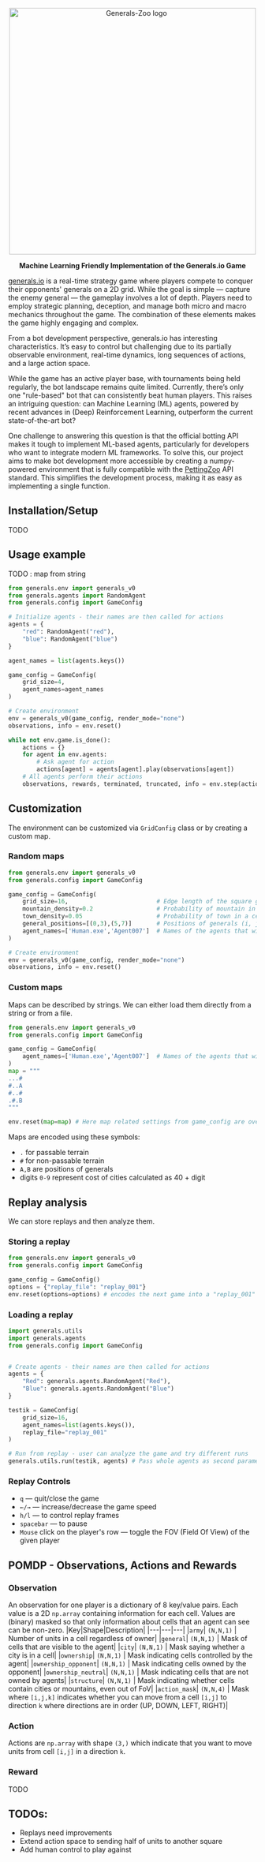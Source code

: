 <div align="center">

[<img src="https://github.com/strakam/Generals-Zoo/blob/master/generals/images/test.png?raw=true" alt="Generals-Zoo logo" width="500"/>](https://github.com/strakam/Generals-Zoo)

**Machine Learning Friendly Implementation of the Generals.io Game**
 
</div>

[generals.io](https://generals.io/) is a real-time strategy game where players compete to conquer their opponents' generals on a 2D grid. While the goal is simple — capture the enemy general — the gameplay involves a lot of depth. Players need to employ strategic planning, deception, and manage both micro and macro mechanics throughout the game. The combination of these elements makes the game highly engaging and complex.

From a bot development perspective, generals.io has interesting characteristics. It’s easy to control but challenging due to its partially observable environment, real-time dynamics, long sequences of actions, and a large action space.

While the game has an active player base, with tournaments being held regularly, the bot landscape remains quite limited. Currently, there’s only one "rule-based" bot that can consistently beat human players. This raises an intriguing question: can Machine Learning (ML) agents, powered by recent advances in (Deep) Reinforcement Learning, outperform the current state-of-the-art bot?

One challenge to answering this question is that the official botting API makes it tough to implement ML-based agents, particularly for developers who want to integrate modern ML frameworks. To solve this, our project aims to make bot development more accessible by creating a numpy-powered environment that is fully compatible with the [PettingZoo](https://pettingzoo.farama.org/) API standard. This simplifies the development process, making it as easy as implementing a single function.


## Installation/Setup
TODO

## Usage example
TODO : map from string
```python
from generals.env import generals_v0
from generals.agents import RandomAgent
from generals.config import GameConfig

# Initialize agents - their names are then called for actions
agents = {
    "red": RandomAgent("red"),
    "blue": RandomAgent("blue")
}

agent_names = list(agents.keys())

game_config = GameConfig(
    grid_size=4,
    agent_names=agent_names
)

# Create environment
env = generals_v0(game_config, render_mode="none")
observations, info = env.reset()

while not env.game.is_done():
    actions = {}
    for agent in env.agents:
        # Ask agent for action
        actions[agent] = agents[agent].play(observations[agent])
    # All agents perform their actions
    observations, rewards, terminated, truncated, info = env.step(actions)
```

## Customization
The environment can be customized via `GridConfig` class or by creating a custom map.

### Random maps
```python
from generals.env import generals_v0
from generals.config import GameConfig

game_config = GameConfig(
    grid_size=16,                         # Edge length of the square grid
    mountain_density=0.2                  # Probability of mountain in a cell
    town_density=0.05                     # Probability of town in a cell
    general_positions=[(0,3),(5,7)]       # Positions of generals (i, j)
    agent_names=['Human.exe','Agent007']  # Names of the agents that will be called to play the game
)

# Create environment
env = generals_v0(game_config, render_mode="none")
observations, info = env.reset()
```

### Custom maps
Maps can be described by strings. We can either load them directly from a string or from a file.

```python
from generals.env import generals_v0
from generals.config import GameConfig

game_config = GameConfig(
    agent_names=['Human.exe','Agent007']  # Names of the agents that will be called to play the game
)
map = """
...#
#..A
#..#
.#.B
"""

env.reset(map=map) # Here map related settings from game_config are overridden
```
Maps are encoded using these symbols:
- `.` for passable terrain
- `#` for non-passable terrain
- `A,B` are positions of generals
- digits `0-9` represent cost of cities calculated as 40 + digit

## Replay analysis
We can store replays and then analyze them.
### Storing a replay
```python
from generals.env import generals_v0
from generals.config import GameConfig

game_config = GameConfig()
options = {"replay_file": "replay_001"}
env.reset(options=options) # encodes the next game into a "replay_001" file
```

### Loading a replay
```python
import generals.utils
import generals.agents
from generals.config import GameConfig


# Create agents - their names are then called for actions
agents = {
    "Red": generals.agents.RandomAgent("Red"),
    "Blue": generals.agents.RandomAgent("Blue")
}

testik = GameConfig(
    grid_size=16,
    agent_names=list(agents.keys()),
    replay_file="replay_001"
)

# Run from replay - user can analyze the game and try different runs
generals.utils.run(testik, agents) # Pass whole agents as second parameter
```
### Replay Controls
- `q` — quit/close the game
- `←/→` — increase/decrease the game speed
- `h/l` — to control replay frames
- `spacebar` — to pause
- `Mouse` click on the player's row — toggle the FOV (Field Of View) of the given player
## POMDP - Observations, Actions and Rewards
### Observation
An observation for one player is a dictionary of 8 key/value pairs. Each value is a 2D `np.array` containing information for each cell.
Values are (binary) masked so that only information about cells that an agent can see can be non-zero.
|Key|Shape|Description|
|---|---|---|
|`army`| `(N,N,1)` | Number of units in a cell regardless of owner|
|`general`| `(N,N,1)` | Mask of cells that are visible to the agent|
|`city`| `(N,N,1)` | Mask saying whether a city is in a cell|
|`ownership`| `(N,N,1)` | Mask indicating cells controlled by the agent|
|`ownership_opponent`| `(N,N,1)` | Mask indicating cells owned by the opponent|
|`ownership_neutral`| `(N,N,1)` | Mask indicating cells that are not owned by agents|
|`structure`| `(N,N,1)` | Mask indicating whether cells contain cities or mountains, even out of FoV|
|`action_mask`| `(N,N,4)` | Mask where `[i,j,k]` indicates whether you can move from a cell `[i,j]` to direction `k` where directions are in order (UP, DOWN, LEFT, RIGHT)|
   
### Action
Actions are `np.array` with shape `(3,)` which indicate that you want to move units from cell `[i,j]` in a direction `k`.

### Reward
TODO
## TODOs:
- Replays need improvements
- Extend action space to sending half of units to another square
- Add human control to play against
